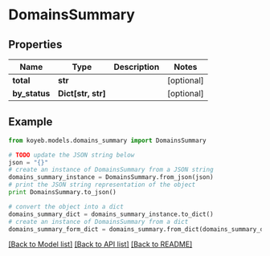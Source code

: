 # DomainsSummary


## Properties
Name | Type | Description | Notes
------------ | ------------- | ------------- | -------------
**total** | **str** |  | [optional] 
**by_status** | **Dict[str, str]** |  | [optional] 

## Example

```python
from koyeb.models.domains_summary import DomainsSummary

# TODO update the JSON string below
json = "{}"
# create an instance of DomainsSummary from a JSON string
domains_summary_instance = DomainsSummary.from_json(json)
# print the JSON string representation of the object
print DomainsSummary.to_json()

# convert the object into a dict
domains_summary_dict = domains_summary_instance.to_dict()
# create an instance of DomainsSummary from a dict
domains_summary_form_dict = domains_summary.from_dict(domains_summary_dict)
```
[[Back to Model list]](../README.md#documentation-for-models) [[Back to API list]](../README.md#documentation-for-api-endpoints) [[Back to README]](../README.md)


